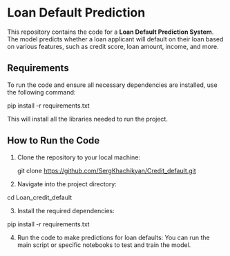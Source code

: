# Loan Default Prediction

This repository contains the code for a **Loan Default Prediction System**. 
The model predicts whether a loan applicant will default on their loan based on various features, such as credit score, loan amount, income, and more.

## Requirements

To run the code and ensure all necessary dependencies are installed, use the following command:

pip install -r requirements.txt

This will install all the libraries needed to run the project.

## How to Run the Code

1. Clone the repository to your local machine:
   
   git clone https://github.com/SergKhachikyan/Credit_default.git

2. Navigate into the project directory:

  cd Loan_credit_default

3. Install the required dependencies:

  pip install -r requirements.txt

4. Run the code to make predictions for loan defaults: You can run the main script or specific notebooks to test and train the model.
